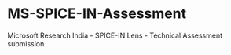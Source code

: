 # MS-SPICE-IN-Assessment
Microsoft Research India - SPICE-IN Lens - Technical Assessment submission

